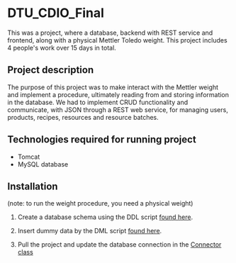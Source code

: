 # DTU_CDIO_Final
This was a project, where a database, backend with REST service and frontend, along with a physical Mettler Toledo weight. This project includes 4 people's work over 15 days in total.

## Project description
The purpose of this project was to make interact with the Mettler weight and implement a procedure, ultimately reading from and storing information in the database. We had to implement CRUD functionality and communicate, with JSON through a REST web service, for managing users, products, recipes, resources and resource batches.

## Technologies required for running project
- Tomcat
- MySQL database

## Installation
(note: to run the weight procedure, you need a physical weight)

1. Create a database schema using the DDL script [found here](https://github.com/casperbh96/DTU_CDIO_Final/blob/master/SCRIPT_CDIO_FINAL_DDL.sql).

2. Insert dummy data by the DML script [found here](https://github.com/casperbh96/DTU_CDIO_Final/blob/master/SCRIPT_DIO_FINAL_DML.sql).

3. Pull the project and update the database connection in the [Connector class](https://github.com/casperbh96/DTU_CDIO_Final/blob/master/src/main/java/DataAccess/dao/Connector.java)
